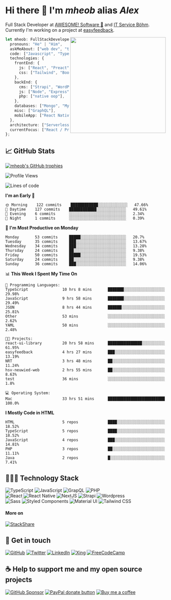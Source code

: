# Hi there 👋 I'm _mheob_ alias _Alex_

Full Stack Developer at [AWESOME! Software 🚀](https://awesome-software.de/) and [IT Service Böhm](https://www.its-boehm.de).\
Currently I'm working on a project at [easyfeedback](https://easy-feedback.de/).

<img align='right' src="https://media.giphy.com/media/M9gbBd9nbDrOTu1Mqx/giphy.gif" width="300">

```ts
let mheob: FullStackDeveloper = {
  pronouns: "He" | "Him",
  askMeAbout: ["web dev", "tech", "soccer", "open source"],
  code: ["Javascript", "Typescript", "PHP"],
  technologies: {
    frontEnd: {
      js: ["React", "Preact", "NextJS"],
      css: ["Tailwind", "Bootstrap", "Styled-Components"],
    },
    backEnd: {
      cms: ["Strapi", "WordPress", "Craft CMS"],
      js: ["Node", "Express"],
      php: ["native oop"],
    },
    databases: ["Mongo", "MySql", "SQLite"],
    misc: ["GraphQL"],
    mobileApp: ["React Native"],
  },
  architecture: ["Serverless", "PWA", "SPA"],
  currentFocus: ["React / Preact", "open source"],
};
```

## 📈 GitHub Stats

[![mheob's GitHub trophies](https://github-profile-trophy.vercel.app/?username=mheob&theme=nord&column=6&row=1&margin-w=15)](https://github.com/mheob)

<!--START_SECTION:waka-->
![Profile Views](http://img.shields.io/badge/Profile%20Views-94-blue)

![Lines of code](https://img.shields.io/badge/From%20Hello%20World%20I%27ve%20Written-662255%20lines%20of%20code-blue)

**I'm an Early 🐤** 

```text
🌞 Morning    122 commits    ████████████░░░░░░░░░░░░░   47.66% 
🌆 Daytime    127 commits    ████████████░░░░░░░░░░░░░   49.61% 
🌃 Evening    6 commits      ░░░░░░░░░░░░░░░░░░░░░░░░░   2.34% 
🌙 Night      1 commits      ░░░░░░░░░░░░░░░░░░░░░░░░░   0.39%

```
📅 **I'm Most Productive on Monday** 

```text
Monday       53 commits     █████░░░░░░░░░░░░░░░░░░░░   20.7% 
Tuesday      35 commits     ███░░░░░░░░░░░░░░░░░░░░░░   13.67% 
Wednesday    34 commits     ███░░░░░░░░░░░░░░░░░░░░░░   13.28% 
Thursday     24 commits     ██░░░░░░░░░░░░░░░░░░░░░░░   9.38% 
Friday       50 commits     █████░░░░░░░░░░░░░░░░░░░░   19.53% 
Saturday     24 commits     ██░░░░░░░░░░░░░░░░░░░░░░░   9.38% 
Sunday       36 commits     ███░░░░░░░░░░░░░░░░░░░░░░   14.06%

```


📊 **This Week I Spent My Time On** 

```text
💬 Programming Languages: 
TypeScript               10 hrs 8 mins       ███████░░░░░░░░░░░░░░░░░░   29.98% 
JavaScript               9 hrs 58 mins       ███████░░░░░░░░░░░░░░░░░░   29.49% 
JSON                     8 hrs 44 mins       ██████░░░░░░░░░░░░░░░░░░░   25.81% 
Other                    53 mins             ░░░░░░░░░░░░░░░░░░░░░░░░░   2.62% 
YAML                     50 mins             ░░░░░░░░░░░░░░░░░░░░░░░░░   2.48%

🐱‍💻 Projects: 
react-ui-library         20 hrs 58 mins      ███████████████░░░░░░░░░░   61.95% 
easyfeedback             4 hrs 27 mins       ███░░░░░░░░░░░░░░░░░░░░░░   13.19% 
NRT                      3 hrs 48 mins       ██░░░░░░░░░░░░░░░░░░░░░░░   11.24% 
hsv-neuwied-web          2 hrs 55 mins       ██░░░░░░░░░░░░░░░░░░░░░░░   8.63% 
test                     36 mins             ░░░░░░░░░░░░░░░░░░░░░░░░░   1.8%

💻 Operating System: 
Mac                      33 hrs 51 mins      █████████████████████████   100.0%

```

**I Mostly Code in HTML** 

```text
HTML                     5 repos             ████░░░░░░░░░░░░░░░░░░░░░   18.52% 
TypeScript               5 repos             ████░░░░░░░░░░░░░░░░░░░░░   18.52% 
JavaScript               4 repos             ███░░░░░░░░░░░░░░░░░░░░░░   14.81% 
PHP                      3 repos             ██░░░░░░░░░░░░░░░░░░░░░░░   11.11% 
Java                     2 repos             █░░░░░░░░░░░░░░░░░░░░░░░░   7.41%

```



<!--END_SECTION:waka-->

## 🧑🏽‍💻 Technology Stack

![TypeScript](https://img.shields.io/badge/TypeScript-007ACC.svg?&style=for-the-badge&logo=typescript&logoColor=white)
![JavaScript](https://img.shields.io/badge/JavaScript-F7DF1E.svg?&style=for-the-badge&logo=javascript&logoColor=black)
![GrapQL](https://img.shields.io/badge/GrapQL-e10098?style=for-the-badge&logo=graphql&logoColor=white)
![PHP](https://img.shields.io/badge/php-777BB4.svg?&style=for-the-badge&logo=php&logoColor=white)\
![React](https://img.shields.io/badge/React-20232a.svg?&style=for-the-badge&logo=react&logoColor=%2361DAFB)
![React Native](https://img.shields.io/badge/React_Native-20232a.svg?&style=for-the-badge&logo=react&logoColor=%2361DAFB)
![NextJS](https://img.shields.io/badge/NextJs-000000?style=for-the-badge&logo=next.js&logoColor=white)
![Strapi](https://img.shields.io/badge/Strapi-2f2e8b?style=for-the-badge&logo=strapi&logoColor=white)
![Wordpress](https://img.shields.io/badge/Wordpress-21759b?style=for-the-badge&logo=wordpress&logoColor=white)\
![Sass](https://img.shields.io/badge/sass-CC6699.svg?&style=for-the-badge&logo=sass&logoColor=white)
![Styled Components](https://img.shields.io/badge/Styled_Components-db7093?style=for-the-badge&logo=styled-components&logoColor=white)
![Material UI](https://img.shields.io/badge/Material_UI-0081CB?style=for-the-badge&logo=material-ui&logoColor=white)
![Tailwind CSS](https://img.shields.io/badge/tailwindcss-38B2AC.svg?&style=for-the-badge&logo=tailwind-css&logoColor=white)

#### More on

[![StackShare](https://img.shields.io/badge/StackShare-008ff9.svg?style=for-the-badge&logo=stackshare&logoColor=white)](https://stackshare.io/mheob/general)

## 💬 Get in touch

[![GitHub](https://img.shields.io/badge/github-100000.svg?&style=for-the-badge&logo=github&logoColor=white)](https://github.com/mheob)
[![Twitter](https://img.shields.io/badge/twitter-1da1f2.svg?&style=for-the-badge&logo=twitter&logoColor=white)](https://twitter.com/mheob_a)
[![LinkedIn](https://img.shields.io/badge/LinkedIn-0077b5.svg?style=for-the-badge&logo=linkedin&logoColor=white)](https://www.linkedin.com/in/itsb)
[![Xing](https://img.shields.io/badge/Xing-006567.svg?style=for-the-badge&logo=xing&logoColor=white)](https://www.xing.com/profile/Alexander_Boehm64)
[![FreeCodeCamp](https://img.shields.io/badge/FreeCodeCamp-0a0b23.svg?style=for-the-badge&logo=freecodecamp&logoColor=white)](https://www.freecodecamp.org/mheob)

## ☕️ Help to support me and my open source projects

[![GitHub Sponsor](https://img.shields.io/badge/Sponsor-%23100000.svg?&style=for-the-badge&logo=github&logoColor=white)](https://github.com/sponsors/mheob)
[![PayPal donate button](https://img.shields.io/badge/paypal-%2300457C.svg?&style=for-the-badge&logo=paypal&logoColor=white)](https://www.paypal.me/mheob)
[![Buy me a coffee](https://img.shields.io/badge/Buy%20me%20a%20coffee-ff813f.svg?style=for-the-badge&logo=buy%20me%20a%20coffee&logoColor=white)](https://www.buymeacoffee.com/mheob)

